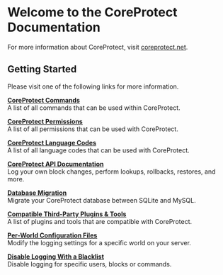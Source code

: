# Welcome to the CoreProtect Documentation

For more information about CoreProtect, visit [coreprotect.net](http://coreprotect.net).

## Getting Started

Please visit one of the following links for more information.

[**CoreProtect Commands**](/commands/)  
A list of all commands that can be used within CoreProtect.

[**CoreProtect Permissions**](/permissions/)  
A list of all permissions that can be used with CoreProtect.  

[**CoreProtect Language Codes**](/languages/)  
A list of all language codes that can be used with CoreProtect.  

[**CoreProtect API Documentation**](/api/)  
Log your own block changes, perform lookups, rollbacks, restores, and more.  

[**Database Migration**](/database-migration/)  
Migrate your CoreProtect database between SQLite and MySQL.  

[**Compatible Third-Party Plugins & Tools**](/tools-integrations/)  
A list of plugins and tools that are compatible with CoreProtect.  

[**Per-World Configuration Files**](/config/#per-world-configuration)  
Modify the logging settings for a specific world on your server.  

[**Disable Logging With a Blacklist**](/config/#disabling-logging)  
Disable logging for specific users, blocks or commands.  
